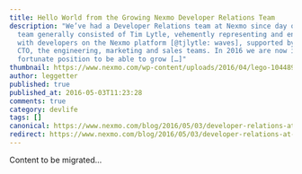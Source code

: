 ```yaml
---
title: Hello World from the Growing Nexmo Developer Relations Team
description: "We’ve had a Developer Relations team at Nexmo since day one. The
  team generally consisted of Tim Lytle, vehemently representing and engaging
  with developers on the Nexmo platform [@tjlytle: waves], supported by our CEO,
  CTO, the engineering, marketing and sales teams. In 2016 we are now in the
  fortunate position to be able to grow […]"
thumbnail: https://www.nexmo.com/wp-content/uploads/2016/04/lego-1044891_1920.jpg
author: leggetter
published: true
published_at: 2016-05-03T11:23:28
comments: true
category: devlife
tags: []
canonical: https://www.nexmo.com/blog/2016/05/03/developer-relations-at-nexmo
redirect: https://www.nexmo.com/blog/2016/05/03/developer-relations-at-nexmo
---
```

Content to be migrated...
